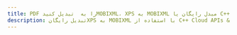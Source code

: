 ---title: PDF را به  تبدیل کنیدMOBIXML، XPS به MOBIXML مبدل رایگان یا C++ SDKdescription: تبدیل رایگانXPS به MOBIXML با استفاده از C++ Cloud APIs & SDK همچنین اسناد PDF را در Cloud ایجاد، ویرایش و رندر کنید.---